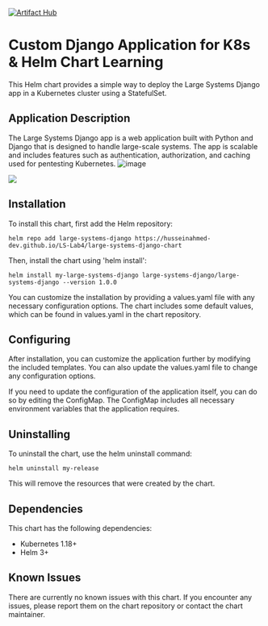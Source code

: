 [![Artifact Hub](https://img.shields.io/endpoint?url=https://artifacthub.io/badge/repository/large-systems-django)](https://artifacthub.io/packages/search?repo=large-systems-django) 
# Custom Django Application for K8s & Helm Chart Learning
This Helm chart provides a simple way to deploy the Large Systems Django app in a Kubernetes cluster using a StatefulSet.

## Application Description
The Large Systems Django app is a web application built with Python and Django that is designed to handle large-scale systems. The app is scalable and includes features such as authentication, authorization, and caching used for pentesting Kubernetes. ![image](https://user-images.githubusercontent.com/12752516/221410448-b20318b3-78c5-4513-93c0-8a2bc915f5fa.png)


![](https://github.com/husseinahmed-dev/LS-Lab4/blob/main/Figures/Figure-92.png)

## Installation
To install this chart, first add the Helm repository:

```
helm repo add large-systems-django https://husseinahmed-dev.github.io/LS-Lab4/large-systems-django-chart
```

Then, install the chart using 'helm install':

```
helm install my-large-systems-django large-systems-django/large-systems-django --version 1.0.0
```

You can customize the installation by providing a values.yaml file with any necessary configuration options. The chart includes some default values, which can be found in values.yaml in the chart repository.

## Configuring
After installation, you can customize the application further by modifying the included templates. You can also update the values.yaml file to change any configuration options.

If you need to update the configuration of the application itself, you can do so by editing the ConfigMap. The ConfigMap includes all necessary environment variables that the application requires.

## Uninstalling
To uninstall the chart, use the helm uninstall command:

```
helm uninstall my-release
```

This will remove the resources that were created by the chart.

## Dependencies
This chart has the following dependencies:
- Kubernetes 1.18+
- Helm 3+

## Known Issues
There are currently no known issues with this chart. If you encounter any issues, please report them on the chart repository or contact the chart maintainer.
